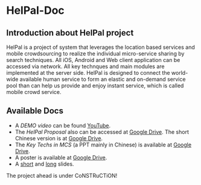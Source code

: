 # HelPal-Doc
## Introduction about HelPal project

HelPal is a project of system that leverages the location based services and mobile crowdsourcing to realize the individual micro-service sharing by search techniques. All iOS, Android and Web client application can be accessed via network. All key technques and main modules are implemented at the server side. HelPal is designed to connect the world-wide available human service to form an elastic and on-demand service pool than can help us provide and enjoy instant service, which is called mobile crowd service.

## Available Docs

* A *DEMO video* can be found [YouTube](https://www.youtube.com/watch?v=fjGurUo4UbU).
* The *HelPal Proposal* also can be accessed at [Google Drive](https://drive.google.com/file/d/0Byqm7nQQWnXwbmgyN1VuVk14RjQ/view?usp=sharing). The short Chinese version is at [Google Drive](https://drive.google.com/file/d/0Byqm7nQQWnXwT0NVaXRnLUFpRTg/view?usp=sharing).
* The *Key Techs in MCS* (a PPT mainly in Chinese) is available at [Google Drive](https://drive.google.com/file/d/0Byqm7nQQWnXwak5IWGtJRHpQNU0/view?usp=sharing).
* A poster is available at [Google Drive](https://drive.google.com/file/d/0Byqm7nQQWnXwQ2M5QjI5MElPRmc/view?usp=sharing).
* A [short](https://drive.google.com/file/d/0Byqm7nQQWnXwaURIWGN0aEpFN00/view?usp=sharing) and [long](https://drive.google.com/file/d/0Byqm7nQQWnXwcm0tRmNsZy1jcHM/view?usp=sharing) slides.

The project ahead is under CoNSTRuCTiON!
